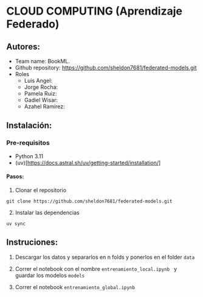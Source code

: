 # CLOUD COMPUTING (Aprendizaje Federado) 


## Autores:

- Team name: BookML.
- Github repository: https://github.com/sheldon7681/federated-models.git 
- Roles
    - Luis Angel: 
    - Jorge Rocha: 
    - Pamela Ruiz: 
    - Gadiel Wisar: 
    - Azahel Ramirez: 

## Instalación: 

### Pre-requisitos

- Python 3.11
- (uv)[https://docs.astral.sh/uv/getting-started/installation/]


#### Pasos:

1. Clonar el repositorio 

```
git clone https://github.com/sheldon7681/federated-models.git

```


2. Instalar las dependencias 
```
uv sync
```

## Instruciones:

1. Descargar los datos y separarlos en n folds y ponerlos en el folder ```data``` 

2. Correr el notebook con el nombre ```entrenamiento_local.ipynb ``` y guardar los modelos ```models```

3. Correr el notebook ```entrenamiento_global.ipynb```




